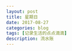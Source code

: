```yaml
---
layout: post
title: 星期日
date: 2017-08-27
categories: blog
tags: [记录生活的点点滴滴]
description: 流水账
---
```



